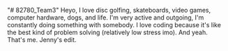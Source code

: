 "# 82780_Team3" 
Heyo, I love disc golfing, skateboards, video games, computer hardware, dogs, and life. I'm very active and outgoing, I'm constantly doing something with somebody. I love coding because it's like the best kind of problem solving (relatively low stress imo). And yeah. That's me.
Jenny's edit.

